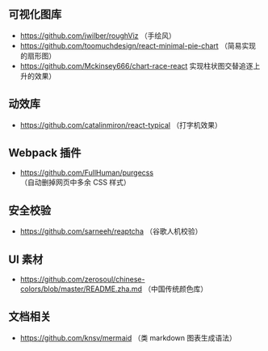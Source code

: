 ## 可视化图库

- https://github.com/jwilber/roughViz （手绘风）
- https://github.com/toomuchdesign/react-minimal-pie-chart （简易实现的扇形图）
- https://github.com/Mckinsey666/chart-race-react 实现柱状图交替追逐上升的效果）

## 动效库

- https://github.com/catalinmiron/react-typical （打字机效果）

## Webpack 插件

- https://github.com/FullHuman/purgecss （自动删掉网页中多余 CSS 样式）

## 安全校验

- https://github.com/sarneeh/reaptcha （谷歌人机校验）

## UI 素材

- https://github.com/zerosoul/chinese-colors/blob/master/README.zha.md （中国传统颜色库）

## 文档相关

- https://github.com/knsv/mermaid （类 markdown 图表生成语法）
